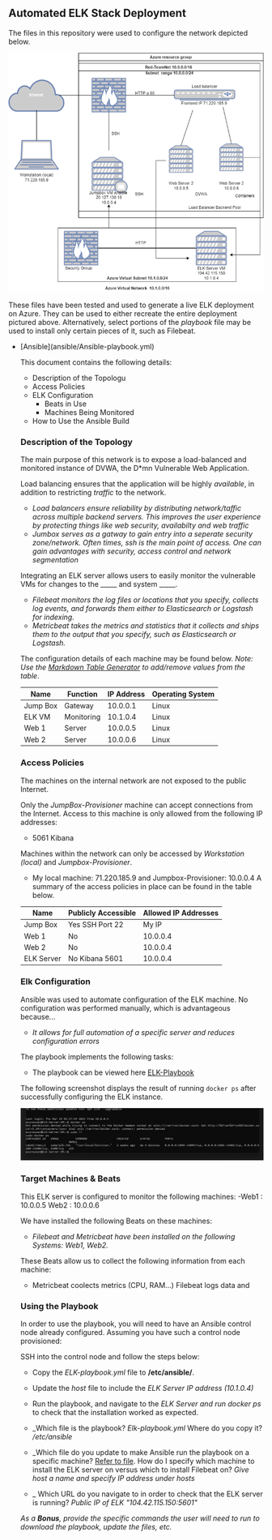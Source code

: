 ## Automated ELK Stack Deployment

The files in this repository were used to configure the network depicted below.

![The network diagram can be viewed here](/Images/ELKDiagram.drawio.png)

These files have been tested and used to generate a live ELK deployment on Azure. They can be used to either recreate the entire deployment pictured above. Alternatively, select portions of the *playbook* file may be used to install only certain pieces of it, such as Filebeat.

  <ul>
    <li>[Ansible](ansible/Ansible-playbook.yml)</li>

This document contains the following details:
- Description of the Topologu
- Access Policies
- ELK Configuration
  - Beats in Use
  - Machines Being Monitored
- How to Use the Ansible Build


### Description of the Topology

The main purpose of this network is to expose a load-balanced and monitored instance of DVWA, the D*mn Vulnerable Web Application.

Load balancing ensures that the application will be highly *available*, in addition to restricting *traffic* to the network.
- *Load balancers ensure reliability by distributing network/taffic across multiple backend servers. This improves the user experience by protecting things like web security, availabilty and web traffic*
- *Jumbox serves as a gatway to gain entry into a seperate security zone/network. Often times, ssh is the main point of access. One can gain advantages with security, access control and network segmentation*

Integrating an ELK server allows users to easily monitor the vulnerable VMs for changes to the _____ and system _____.
- *Filebeat monitors the log files or locations that you specify, collects log events, and forwards them either to Elasticsearch or Logstash for indexing.*
- *Metricbeat takes the metrics and statistics that it collects and ships them to the output that you specify, such as Elasticsearch or Logstash.*

The configuration details of each machine may be found below.
_Note: Use the [Markdown Table Generator](http://www.tablesgenerator.com/markdown_tables) to add/remove values from the table_.

| Name     | Function | IP Address | Operating System |
|----------|----------|------------|------------------|
| Jump Box | Gateway  | 10.0.0.1   | Linux            |
| ELK VM   |Monitoring| 10.1.0.4   | Linux            |
| Web 1    | Server   | 10.0.0.5   | Linux            |
| Web 2    | Server   | 10.0.0.6   | Linux            |

### Access Policies

The machines on the internal network are not exposed to the public Internet. 

Only the *JumpBox-Provisioner* machine can accept connections from the Internet. Access to this machine is only allowed from the following IP addresses:
- 5061 Kibana


Machines within the network can only be accessed by *Workstation (local)* and *Jumpbox-Provisioner*.
- My local machine: 71.220.185.9 and Jumpbox-Provisioner: 10.0.0.4
A summary of the access policies in place can be found in the table below.

| Name     | Publicly Accessible | Allowed IP Addresses |
|----------|---------------------|----------------------|
| Jump Box | Yes  SSH Port 22    | My IP                |
|  Web 1   | No                  | 10.0.0.4             |
|  Web 2   | No                  | 10.0.0.4             |
|ELK Server| No  Kibana 5601     | 10.0.0.4             |

### Elk Configuration

Ansible was used to automate configuration of the ELK machine. No configuration was performed manually, which is advantageous because...
- *It allows for full automation of a specific server and reduces configuration errors*

The playbook implements the following tasks:
- The playbook can be viewed here [ELK-Playbook](Ansible/ELK-playbook.yml)


The following screenshot displays the result of running `docker ps` after successfully configuring the ELK instance.

![Screenshot of docker ps output](Images/docker_ps_output.jpg)

### Target Machines & Beats
This ELK server is configured to monitor the following machines:
-Web1 : 10.0.0.5
Web2 : 10.0.0.6

We have installed the following Beats on these machines:
- *Filebeat and Metricbeat have been installed on the following Systems: Web1, Web2.*

These Beats allow us to collect the following information from each machine:
- Metricbeat coolects metrics (CPU, RAM...)
Filebeat logs data and 
### Using the Playbook
In order to use the playbook, you will need to have an Ansible control node already configured. Assuming you have such a control node provisioned: 

SSH into the control node and follow the steps below:
- Copy the *ELK-playbook.yml* file to **/etc/ansible/**.
- Update the *host* file to include the *ELK Server IP address (10.1.0.4)*
- Run the playbook, and navigate to the *ELK Server and run docker ps* to check that the installation worked as expected.


- _Which file is the playbook? *Elk-playbook.yml* Where do you copy it? */etc/ansible*
- _Which file do you update to make Ansible run the playbook on a specific machine? [Refer to file](Hosts/Webservers_and_ELK). How do I specify which machine to install the ELK server on versus which to install Filebeat on? *Give host a name and specify IP address under hosts*
- _  Which URL do you navigate to in order to check that the ELK server is running? *Public IP of ELK "104.42.115.150:5601"*

_As a **Bonus**, provide the specific commands the user will need to run to download the playbook, update the files, etc._